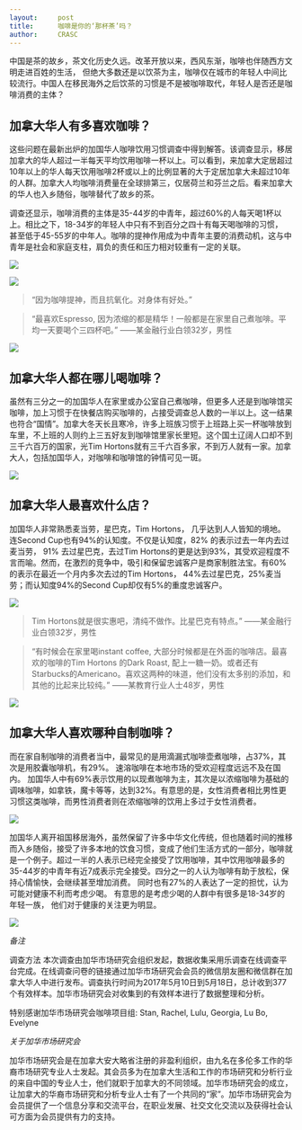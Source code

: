 ```yaml
---
layout: 	post
title:      咖啡是你的‘那杯茶’吗？
author:     CRASC
---
```


中国是茶的故乡，茶文化历史久远。改革开放以来，西风东渐，咖啡也伴随西方文明走进百姓的生活， 但绝大多数还是以饮茶为主，咖啡仅在城市的年轻人中间比较流行。中国人在移民海外之后饮茶的习惯是不是被咖啡取代，年轻人是否还是咖啡消费的主体？

<!--more-->

## 加拿大华人有多喜欢咖啡？

这些问题在最新出炉的加国华人咖啡饮用习惯调查中得到解答。该调查显示，移居加拿大的华人超过一半每天平均饮用咖啡一杯以上。可以看到，来加拿大定居超过10年以上的华人每天饮用咖啡2杯或以上的比例显著的大于定居加拿大未超过10年的人群。加拿大人均咖啡消费量在全球排第三，仅居荷兰和芬兰之后。看来加拿大的华人也入乡随俗，咖啡替代了故乡的茶。
 
调查还显示，咖啡消费的主体是35-44岁的中青年，超过60%的人每天喝1杯以上。相比之下，18-34岁的年轻人中只有不到百分之四十有每天喝咖啡的习惯， 甚至低于45-55岁的中年人。咖啡的提神作用成为中青年主要的消费动机，这与中青年是社会和家庭支柱，肩负的责任和压力相对较重有一定的关联。

![](https://mmbiz.qpic.cn/mmbiz_jpg/bbylg7SuiaLeEo3RDibPX7sz6a9AZjO7yAAvuwHWbiaHq7icNEqmYTKd0RiaesyStlDgKx4OEShqnicW9kniaFlLDpyOA/640?wx_fmt=jpeg&tp=webp&wxfrom=5&wx_lazy=1)

![](https://mmbiz.qpic.cn/mmbiz_jpg/bbylg7SuiaLeEo3RDibPX7sz6a9AZjO7yA1icwUiaSouPjHib37O6s63MaaSUIkxn6tbYVWXrg28bkxlv73FcicvX1bA/640?wx_fmt=jpeg&tp=webp&wxfrom=5&wx_lazy=1)

> “因为咖啡提神，而且抗氧化。对身体有好处。”

> “最喜欢Espresso, 因为浓缩的都是精华！一般都是在家里自己煮咖啡。平均一天要喝个三四杯吧。”
> ――某金融行业白领32岁，男性

![](https://mmbiz.qpic.cn/mmbiz_jpg/bbylg7SuiaLeEo3RDibPX7sz6a9AZjO7yAia0HKGicrPUGAsEtr7ngzrLVrOQOKrESAYOFRwTYJOxYWNa8iadrgibyog/640?wx_fmt=jpeg&tp=webp&wxfrom=5&wx_lazy=1)

## 加拿大华人都在哪儿喝咖啡？

虽然有三分之一的加国华人在家里或办公室自己煮咖啡，但更多人还是到咖啡馆买咖啡，加上习惯于在快餐店购买咖啡的，占接受调查总人数的一半以上。这一结果也符合“国情”。加拿大冬天长且寒冷，许多上班族习惯于上班路上买一杯咖啡放到车里，不上班的人则约上三五好友到咖啡馆里家长里短。这个国土辽阔人口却不到三千六百万的国家，光Tim Hortons就有三千六百多家，不到万人就有一家。加拿大人，包括加国华人，对咖啡和咖啡馆的钟情可见一斑。

![](https://mmbiz.qpic.cn/mmbiz_jpg/bbylg7SuiaLeEo3RDibPX7sz6a9AZjO7yANiczED5OaEGib8rJGNdtict4GEDsN1lCibPRl2cZib68srPWgta0nliciaymQ/640?wx_fmt=jpeg&tp=webp&wxfrom=5&wx_lazy=1)

## 加拿大华人最喜欢什么店？

加国华人非常熟悉麦当劳，星巴克，Tim Hortons， 几乎达到人人皆知的境地。 连Second Cup也有94%的认知度。不仅是认知度，82% 的表示过去一年内去过麦当劳， 91% 去过星巴克，去过Tim Hortons的更是达到93%，其受欢迎程度不言而喻。然而，在激烈的竞争中，吸引和保留忠诚客户是商家制胜法宝。有60%的表示在最近一个月内多次去过的Tim Hortons， 44%去过星巴克，25%麦当劳；而认知度94%的Second Cup却仅有5%的重度忠诚客户。

![](https://mmbiz.qpic.cn/mmbiz_jpg/bbylg7SuiaLeEo3RDibPX7sz6a9AZjO7yAhG2GvibhsY8MdLdZGMBicWumvo8BYAptnkxpMurFHONKbKV1ChPQgtEw/640?wx_fmt=jpeg&tp=webp&wxfrom=5&wx_lazy=1)

> Tim Hortons就是很实惠吧，清纯不做作。比星巴克有特点。”
> ――某金融行业白领32岁，男性

> “有时候会在家里喝instant coffee, 大部分时候都是在外面的咖啡店。最喜欢的咖啡的Tim Hortons 的Dark Roast, 配上一糖一奶。或者还有Starbucks的Americano。喜欢这两种的味道，他们没有太多别的添加，和其他的比起来比较纯。”
> ――某教育行业人士48岁，男性

![](https://mmbiz.qpic.cn/mmbiz_jpg/bbylg7SuiaLeEo3RDibPX7sz6a9AZjO7yAeicibDSk1Y9jlVHvfEX0jlf4EnuH2TEfxUXzsBkTRGyVckLdic7yF1g7g/640?wx_fmt=jpeg&tp=webp&wxfrom=5&wx_lazy=1)

## 加拿大华人喜欢哪种自制咖啡？

而在家自制咖啡的消费者当中，最常见的是用滴漏式咖啡壶煮咖啡，占37%，其次是用胶囊咖啡机，有29%。 速溶咖啡在本地市场的受欢迎程度远远不及在国内。
加国华人中有69%表示饮用的以现煮咖啡为主，其次是以浓缩咖啡为基础的调味咖啡，如拿铁，魔卡等等，达到32%。有意思的是，女性消费者相比男性更习惯这类咖啡，而男性消费者则在浓缩咖啡的饮用上多过于女性消费者。

![](https://mmbiz.qpic.cn/mmbiz_jpg/bbylg7SuiaLeEo3RDibPX7sz6a9AZjO7yA8c3UmYGRb7BF8G7qT9CKSYib2DGyBQZcStS0gEtss9ETibNJ5SENIOkg/640?wx_fmt=jpeg&tp=webp&wxfrom=5&wx_lazy=1)

加国华人离开祖国移居海外，虽然保留了许多中华文化传统，但也随着时间的推移而入乡随俗，接受了许多本地的饮食习惯，变成了他们生活方式的一部分，咖啡就是一个例子。超过一半的人表示已经完全接受了饮用咖啡，其中饮用咖啡最多的35-44岁的中青年有近7成表示完全接受。四分之一的人认为咖啡有助于放松，保持心情愉快，会继续甚至增加消费。 同时也有27%的人表达了一定的担忧，认为可能对健康不利而考虑少喝。 有意思的是考虑少喝的人群中有很多是18-34岁的年轻一族， 他们对于健康的关注更为明显。

![](https://mmbiz.qpic.cn/mmbiz_jpg/bbylg7SuiaLeEo3RDibPX7sz6a9AZjO7yAH2yRsOur2BOsWyoTR28BWR6rLMeick7qRiaIibc6bjicL4e5yLcaRS69YQ/640?wx_fmt=jpeg&tp=webp&wxfrom=5&wx_lazy=1)

*备注*

调查方法
本次调查由加华市场研究会组织发起，数据收集采用乐调查在线调查平台完成。在线调查问卷的链接通过加华市场研究会会员的微信朋友圈和微信群在加拿大华人中进行发布。调查执行时间为2017年5月10日到5月18日，总计收到377个有效样本。加华市场研究会对收集到的有效样本进行了数据整理和分析。
 
特别感谢加华市场研究会咖啡项目组: Stan, Rachel, Lulu, Georgia, Lu Bo, Evelyne

*关于加华市场研究会*

加华市场研究会是在加拿大安大略省注册的非盈利组织，由九名在多伦多工作的华裔市场研究专业人士发起。其会员多为在加拿大生活和工作的市场研究和分析行业的来自中国的专业人士，他们就职于加拿大的不同领域。加华市场研究会的成立，让加拿大的华裔市场研究和分析专业人士有了一个共同的“家”。加华市场研究会为会员提供了一个信息分享和交流平台，在职业发展、社交文化交流以及获得社会认可方面为会员提供有力的支持。